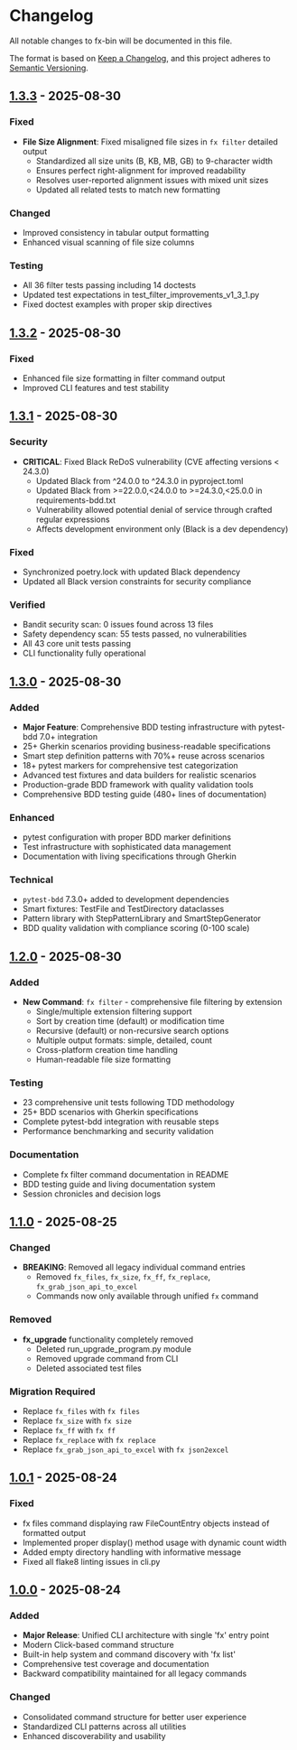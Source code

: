 # Changelog

All notable changes to fx-bin will be documented in this file.

The format is based on [Keep a Changelog](https://keepachangelog.com/en/1.0.0/),
and this project adheres to [Semantic Versioning](https://semver.org/spec/v2.0.0.html).

## [1.3.3] - 2025-08-30

### Fixed
- **File Size Alignment**: Fixed misaligned file sizes in `fx filter` detailed output
  - Standardized all size units (B, KB, MB, GB) to 9-character width
  - Ensures perfect right-alignment for improved readability
  - Resolves user-reported alignment issues with mixed unit sizes
  - Updated all related tests to match new formatting

### Changed
- Improved consistency in tabular output formatting
- Enhanced visual scanning of file size columns

### Testing
- All 36 filter tests passing including 14 doctests
- Updated test expectations in test_filter_improvements_v1_3_1.py
- Fixed doctest examples with proper skip directives

## [1.3.2] - 2025-08-30

### Fixed
- Enhanced file size formatting in filter command output
- Improved CLI features and test stability

## [1.3.1] - 2025-08-30

### Security
- **CRITICAL**: Fixed Black ReDoS vulnerability (CVE affecting versions < 24.3.0)
  - Updated Black from ^24.0.0 to ^24.3.0 in pyproject.toml
  - Updated Black from >=22.0.0,<24.0.0 to >=24.3.0,<25.0.0 in requirements-bdd.txt
  - Vulnerability allowed potential denial of service through crafted regular expressions
  - Affects development environment only (Black is a dev dependency)

### Fixed
- Synchronized poetry.lock with updated Black dependency
- Updated all Black version constraints for security compliance

### Verified
- Bandit security scan: 0 issues found across 13 files
- Safety dependency scan: 55 tests passed, no vulnerabilities
- All 43 core unit tests passing
- CLI functionality fully operational

## [1.3.0] - 2025-08-30

### Added
- **Major Feature**: Comprehensive BDD testing infrastructure with pytest-bdd 7.0+ integration
- 25+ Gherkin scenarios providing business-readable specifications
- Smart step definition patterns with 70%+ reuse across scenarios
- 18+ pytest markers for comprehensive test categorization
- Advanced test fixtures and data builders for realistic scenarios
- Production-grade BDD framework with quality validation tools
- Comprehensive BDD testing guide (480+ lines of documentation)

### Enhanced
- pytest configuration with proper BDD marker definitions
- Test infrastructure with sophisticated data management
- Documentation with living specifications through Gherkin

### Technical
- `pytest-bdd` 7.3.0+ added to development dependencies
- Smart fixtures: TestFile and TestDirectory dataclasses
- Pattern library with StepPatternLibrary and SmartStepGenerator
- BDD quality validation with compliance scoring (0-100 scale)

## [1.2.0] - 2025-08-30

### Added
- **New Command**: `fx filter` - comprehensive file filtering by extension
  - Single/multiple extension filtering support
  - Sort by creation time (default) or modification time
  - Recursive (default) or non-recursive search options
  - Multiple output formats: simple, detailed, count
  - Cross-platform creation time handling
  - Human-readable file size formatting

### Testing
- 23 comprehensive unit tests following TDD methodology
- 25+ BDD scenarios with Gherkin specifications
- Complete pytest-bdd integration with reusable steps
- Performance benchmarking and security validation

### Documentation
- Complete fx filter command documentation in README
- BDD testing guide and living documentation system
- Session chronicles and decision logs

## [1.1.0] - 2025-08-25

### Changed
- **BREAKING**: Removed all legacy individual command entries
  - Removed `fx_files`, `fx_size`, `fx_ff`, `fx_replace`, `fx_grab_json_api_to_excel`
  - Commands now only available through unified `fx` command
  
### Removed
- **fx_upgrade** functionality completely removed
  - Deleted run_upgrade_program.py module
  - Removed upgrade command from CLI
  - Deleted associated test files

### Migration Required
- Replace `fx_files` with `fx files`
- Replace `fx_size` with `fx size`
- Replace `fx_ff` with `fx ff`
- Replace `fx_replace` with `fx replace`
- Replace `fx_grab_json_api_to_excel` with `fx json2excel`

## [1.0.1] - 2025-08-24

### Fixed
- fx files command displaying raw FileCountEntry objects instead of formatted output
- Implemented proper display() method usage with dynamic count width
- Added empty directory handling with informative message
- Fixed all flake8 linting issues in cli.py

## [1.0.0] - 2025-08-24

### Added
- **Major Release**: Unified CLI architecture with single 'fx' entry point
- Modern Click-based command structure
- Built-in help system and command discovery with 'fx list'
- Comprehensive test coverage and documentation
- Backward compatibility maintained for all legacy commands

### Changed
- Consolidated command structure for better user experience
- Standardized CLI patterns across all utilities
- Enhanced discoverability and usability

[1.3.3]: https://github.com/frankyxhl/fx_bin/compare/v1.3.2...v1.3.3
[1.3.2]: https://github.com/frankyxhl/fx_bin/compare/v1.3.1...v1.3.2
[1.3.1]: https://github.com/frankyxhl/fx_bin/compare/v1.3.0...v1.3.1
[1.3.0]: https://github.com/frankyxhl/fx_bin/compare/v1.2.0...v1.3.0
[1.2.0]: https://github.com/frankyxhl/fx_bin/compare/v1.1.0...v1.2.0
[1.1.0]: https://github.com/frankyxhl/fx_bin/compare/v1.0.1...v1.1.0
[1.0.1]: https://github.com/frankyxhl/fx_bin/compare/v1.0.0...v1.0.1
[1.0.0]: https://github.com/frankyxhl/fx_bin/releases/tag/v1.0.0